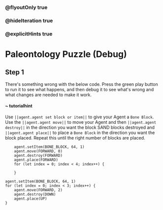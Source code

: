 ### @flyoutOnly true
### @hideIteration true
### @explicitHints true

# Paleontology Puzzle (Debug)

## Step 1
There's something wrong with the below code. Press the green play button to run it to see what happens, and then debug it to see what's wrong and what changes are needed to make it work.
#### ~ tutorialhint 
Use ``||agent.agent set block or item||`` to give your Agent a `Bone Block`. Use the ``||agent.agent move||`` to move your Agent and then ``||agent.agent destroy||`` in the direction you want the block SAND blocks destroyed and ``||agent.agent place||`` to place a `Bone Block` in the direction you want the block placed. Repeat this until the right number of blocks are placed.

```ghost
    agent.setItem(BONE_BLOCK, 64, 1)
    agent.move(FORWARD, 0)
    agent.destroy(FORWARD)
    agent.place(FORWARD)
    for (let index = 0; index < 4; index++) {
    	
    }
```
```template
agent.setItem(BONE_BLOCK, 64, 1)
for (let index = 0; index < 3; index++) {
    agent.move(FORWARD, 2)    
    agent.destroy(DOWN)
    agent.place(UP)
}
```
```package
```
